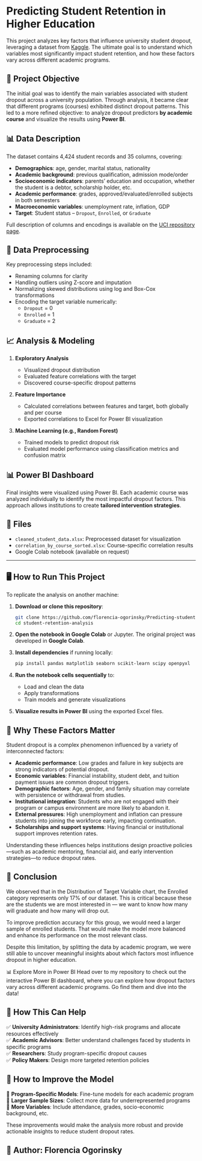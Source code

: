 # Predicting Student Retention in Higher Education

This project analyzes key factors that influence university student dropout, leveraging a dataset from [Kaggle](https://www.kaggle.com/datasets/thedevastator/higher-education-predictors-of-student-retention). The ultimate goal is to understand which variables most significantly impact student retention, and how these factors vary across different academic programs.

## 🎯 Project Objective

The initial goal was to identify the main variables associated with student dropout across a university population. Through analysis, it became clear that different programs (courses) exhibited distinct dropout patterns. This led to a more refined objective: to analyze dropout predictors **by academic course** and visualize the results using **Power BI**.

## 📊 Data Description

The dataset contains 4,424 student records and 35 columns, covering:

- **Demographics**: age, gender, marital status, nationality
- **Academic background**: previous qualification, admission mode/order
- **Socioeconomic indicators**: parents’ education and occupation, whether the student is a debtor, scholarship holder, etc.
- **Academic performance**: grades, approved/evaluated/enrolled subjects in both semesters
- **Macroeconomic variables**: unemployment rate, inflation, GDP
- **Target**: Student status – `Dropout`, `Enrolled`, or `Graduate`

Full description of columns and encodings is available on the [UCI repository page](https://archive.ics.uci.edu/dataset/697/predict+students+dropout+and+academic+success).

## 🧪 Data Preprocessing

Key preprocessing steps included:

- Renaming columns for clarity
- Handling outliers using Z-score and imputation
- Normalizing skewed distributions using log and Box-Cox transformations
- Encoding the target variable numerically:  
  - `Dropout` = 0  
  - `Enrolled` = 1  
  - `Graduate` = 2

## 📈 Analysis & Modeling

1. **Exploratory Analysis**
   - Visualized dropout distribution
   - Evaluated feature correlations with the target
   - Discovered course-specific dropout patterns

2. **Feature Importance**
   - Calculated correlations between features and target, both globally and per course
   - Exported correlations to Excel for Power BI visualization

3. **Machine Learning (e.g., Random Forest)**
   - Trained models to predict dropout risk
   - Evaluated model performance using classification metrics and confusion matrix

## 📊 Power BI Dashboard

Final insights were visualized using Power BI. Each academic course was analyzed individually to identify the most impactful dropout factors. This approach allows institutions to create **tailored intervention strategies**.

## 📂 Files

- `cleaned_student_data.xlsx`: Preprocessed dataset for visualization
- `correlation_by_course_sorted.xlsx`: Course-specific correlation results
- Google Colab notebook (available on request)

---

## 🖥️ How to Run This Project

To replicate the analysis on another machine:

1. **Download or clone this repository**:
   ```bash
   git clone https://github.com/florencia-ogorinsky/Predicting-student-retention-in-higher-education.git
   cd student-retention-analysis
   ```

2. **Open the notebook in Google Colab** or Jupyter. The original project was developed in **Google Colab**.

3. **Install dependencies** if running locally:
   ```bash
   pip install pandas matplotlib seaborn scikit-learn scipy openpyxl
   ```

4. **Run the notebook cells sequentially** to:
   - Load and clean the data
   - Apply transformations
   - Train models and generate visualizations

5. **Visualize results in Power BI** using the exported Excel files.

## 🧠 Why These Factors Matter

Student dropout is a complex phenomenon influenced by a variety of interconnected factors:

- **Academic performance**: Low grades and failure in key subjects are strong indicators of potential dropout.
- **Economic variables**: Financial instability, student debt, and tuition payment issues are common dropout triggers.
- **Demographic factors**: Age, gender, and family situation may correlate with persistence or withdrawal from studies.
- **Institutional integration**: Students who are not engaged with their program or campus environment are more likely to abandon it.
- **External pressures**: High unemployment and inflation can pressure students into joining the workforce early, impacting continuation.
- **Scholarships and support systems**: Having financial or institutional support improves retention rates.

Understanding these influences helps institutions design proactive policies—such as academic mentoring, financial aid, and early intervention strategies—to reduce dropout rates.



## 📌 Conclusion
We observed that in the Distribution of Target Variable chart, the Enrolled category represents only 17% of our dataset. This is critical because these are the students we are most interested in — we want to know how many will graduate and how many will drop out.

To improve prediction accuracy for this group, we would need a larger sample of enrolled students. That would make the model more balanced and enhance its performance on the most relevant class.

Despite this limitation, by splitting the data by academic program, we were still able to uncover meaningful insights about which factors most influence dropout in higher education.

📊 Explore More in Power BI
Head over to my repository to check out the interactive Power BI dashboard, where you can explore how dropout factors vary across different academic programs.
Go find them and dive into the data!



## 🚀 How This Can Help

✅  **University Administrators**: Identify high-risk programs and allocate resources effectively  
✅  **Academic Advisors**: Better understand challenges faced by students in specific programs  
✅  **Researchers**: Study program-specific dropout causes  
✅  **Policy Makers**: Design more targeted retention policies  

## 🔧 How to Improve the Model

🔹 **Program-Specific Models**: Fine-tune models for each academic program  
🔹 **Larger Sample Sizes**: Collect more data for underrepresented programs  
🔹 **More Variables**: Include attendance, grades, socio-economic background, etc.  

These improvements would make the analysis more robust and provide actionable insights to reduce student dropout rates.



## 📌 Author: Florencia Ogorinsky

